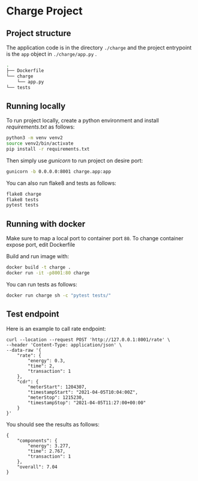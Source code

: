 # Charge Project

## Project structure

The application code is in the directory `./charge` and the project entrypoint is the `app` object in `./charge/app.py`
.

```bash
.
├── Dockerfile
└── charge
    └── app.py
└── tests
```

## Running locally

To run project locally, create a python environment and install *requirements.txt* as follows:

```bash
python3 -m venv venv2
source venv2/bin/activate
pip install -r requirements.txt 
```

Then simply use *gunicorn* to run project on desire port:

```bash
gunicorn -b 0.0.0.0:8001 charge.app:app
```

You can also run flake8 and tests as follows:

```bash
flake8 charge
flake8 tests
pytest tests
```

## Running with docker

Make sure to map a local port to container port `80`. To change container expose port, edit Dockerfile

Build and run image with:

```bash
docker build -t charge .
docker run -it -p8001:80 charge
```

You can run tests as follows:

```bash
docker run charge sh -c "pytest tests/"
```

## Test endpoint

Here is an example to call rate endpoint:

```shell
curl --location --request POST 'http://127.0.0.1:8001/rate' \
--header 'Content-Type: application/json' \
--data-raw '{
    "rate": {
        "energy": 0.3,
        "time": 2,
        "transaction": 1
    },
    "cdr": {
        "meterStart": 1204307,
        "timestampStart": "2021-04-05T10:04:00Z",
        "meterStop": 1215230,
        "timestampStop": "2021-04-05T11:27:00+00:00"
    }
}'
```

You should see the results as follows:

```shell
{
    "components": {
        "energy": 3.277,
        "time": 2.767,
        "transaction": 1
    },
    "overall": 7.04
}
```